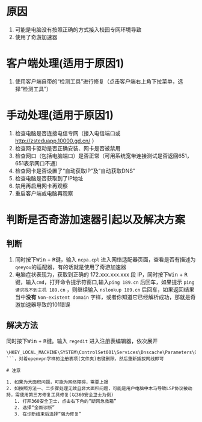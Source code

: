 <!-- TITLE: 故障 101 网络不通 -->
<!-- SUBTITLE: 本错误属于天翼校园客户端错误 -->

# 原因

1. 可能是电脑没有按照正确的方式接入校园专网环境导致
2. 使用了奇游加速器

# 客户端处理(适用于原因1)

1. 使用客户端自带的“检测工具”进行修复（点击客户端右上角下拉菜单，选择“检测工具”）


# 手动处理(适用于原因1)

1. 检查电脑是否连接电信专网（接入电信端口或 http://zsteduapp.10000.gd.cn/ ）
2. 检查网卡驱动是否正确安装、网卡是否被禁用
3. 检查网口（包括电脑端口）是否正常（可用系统宽带连接测试是否返回651，651表示网口不通）
4. 检查网卡是否设置了“自动获取IP”及“自动获取DNS”
5. 检查电脑是否获取到了IP地址
6. 禁用再启用网卡再观察
7. 重启客户端或电脑再观察

# 判断是否奇游加速器引起以及解决方案
## 判断

1. 同时按下<kbd>Win</kbd> + <kbd>R</kbd>键，输入 `ncpa.cpl` 进入网络适配器页面，查看是否有描述为`qeeyou`的适配器，有的话就是使用了奇游加速器
2. 电脑症状表现为，获取到正确的 172.xxx.xxx.xxx 段 IP，同时按下<kbd>Win</kbd> + <kbd>R</kbd>键，输入`cmd`，打开命令提示符窗口,输入`ping 189.cn` 后回车，如果提示 `ping 请求找不到主机 189.cn` ，则继续输入 `nslookup 189.cn` 后回车，如果返回结果当中**没有** `Non-existent domain` 字样，或者你知道它已经解析成功，那就是奇游加速器导致的101错误

## 解决方法

同时按下<kbd>Win</kbd> + <kbd>R</kbd>键。输入 `regedit` 进入注册表编辑器，依次展开 
``` 
\HKEY_LOCAL_MACHINE\SYSTEM\ControlSet001\Services\Dnscache\Parameters\DnsPolicyConfig 
```，对着openvpn字样的注册表项(文件夹)右键删除，然后重新插拔网线即可

# 注意

1. 如果为大面积问题，可能为网络障碍，需要上报
2. 如按照方法一、二步骤处理无效且非大面积问题，可能是用户电脑中木马导致LSP协议被劫持，需使用第三方修复工具修复(以360安全卫士为例)
   1. 打开360安全卫士，点击右下角的“断网急救箱”
   2. 选择“全面诊断”
   3. 在诊断结束后选择“强力修复”

